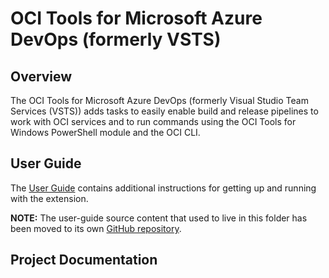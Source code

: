 # OCI Tools for Microsoft Azure DevOps (formerly VSTS)

## Overview

The OCI Tools for Microsoft Azure DevOps (formerly Visual Studio Team Services (VSTS)) adds tasks to easily enable build and release pipelines to work with OCI services and to run commands using the OCI Tools for Windows PowerShell module and the OCI CLI.

## User Guide

The [User Guide](https://docs.OCI.Oracle.com/vsts/latest/userguide/welcome.html) contains additional instructions for getting up and running with the extension.

**NOTE:** The user-guide source content that used to live in this folder has been moved to its own [GitHub repository](https://github.com/OCIdocs/OCI-tools-ado-vsts-user-guide).

## Project Documentation
